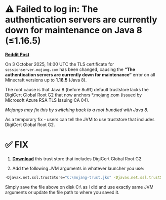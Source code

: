 # ⚠️ Failed to log in: The authentication servers are currently down for maintenance on Java 8 (≤1.16.5)

[**Reddit Post**](https://www.reddit.com/r/Minecraft/comments/1nxagcd/fix_the_authentication_servers_are_currently_down/)

On 3 October 2025, 14:00 UTC the TLS certificate for `sessionserver.mojang.com` has been changed, causing the **“The authentication servers are currently down for maintenance”** error on all Minecraft versions up to **1.16.5** (Java 8).

The root cause is that Java 8 (before 8u91) default truststore lacks the DigiCert Global Root G2 that now anchors *.mojang.com (issued by Microsoft Azure RSA TLS Issuing CA 04).

_Mojangs may fix this by switching back to a root bundled with Java 8._

As a temporary fix - users can tell the JVM to use truststore that includes DigiCert Global Root G2.

# ✅ FIX

1) [**Download**](https://github.com/caunt/Mojang-TrustStore/raw/refs/heads/main/mojang-trust.jks) this trust store that includes DigiCert Global Root G2

2) Add the following JVM arguments in whatever launcher you use:

```bash
-Djavax.net.ssl.trustStore="C:\mojang-trust.jks" -Djavax.net.ssl.trustStorePassword=changeit -Djdk.tls.client.protocols=TLSv1.2
```

Simply save the file above on disk C:\ as I did and use exactly same JVM arguments or update the file path to where you saved it.
